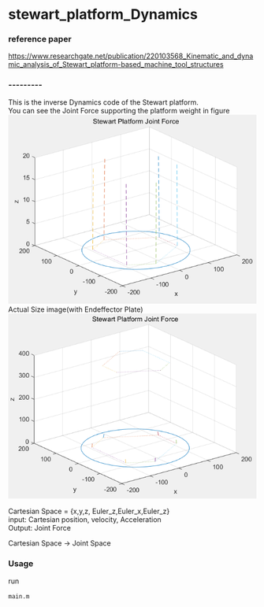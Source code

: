 ﻿# stewart_platform_Dynamics

### reference paper
https://www.researchgate.net/publication/220103568_Kinematic_and_dynamic_analysis_of_Stewart_platform-based_machine_tool_structures


### --------- 
This is the inverse Dynamics code of the Stewart platform.   
You can see the Joint Force supporting the platform weight in figure    
![Picture1](img/examp1.png)   
Actual Size image(with Endeffector Plate)   
![Picture2](img/examp2.png)



Cartesian Space = {x,y,z, Euler_z,Euler_x,Euler_z}   
input: Cartesian position, velocity, Acceleration   
Output: Joint Force   
   
Cartesian Space -> Joint Space    




### Usage
run 
```bash
main.m
```
